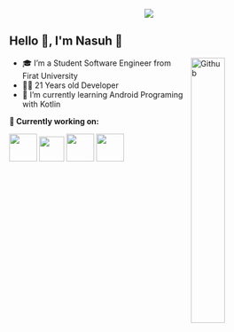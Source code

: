 <p align="center"><img src="https://i.imgur.com/A6bWGFl.gif"/></p>

## Hello 👋, I'm Nasuh 🌻
<img width="35%" align="right" alt="Github" src="https://user-images.githubusercontent.com/48678280/88862734-4903af80-d201-11ea-968b-9c939d88a37c.gif" />

- 🎓 I’m a Student Software Engineer from Firat University
- 👨‍💻 21 Years old Developer  
- 🌱 I’m currently learning Android Programing with Kotlin



**🌱 Currently working on:**

<code><a href="https://www.android.com/" target="_blank"><img height="50" src="https://upload.wikimedia.org/wikipedia/commons/d/d7/Android_robot.svg"></a></code>
<code><a href="https://kotlinlang.org/" target="_blank"><img height="45" src="https://upload.wikimedia.org/wikipedia/commons/0/06/Kotlin_Icon.svg"></a></code>
<code><a href="https://www.java.com/tr/" target="_blank"><img height="50" src="https://www.vectorlogo.zone/logos/java/java-icon.svg"></a></code>
<code><a href="https://git-scm.com//" target="_blank"><img height="50" src="https://www.vectorlogo.zone/logos/git-scm/git-scm-ar21.svg"></a></code>
